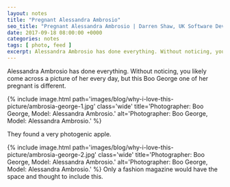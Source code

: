 ```yaml
---
layout: notes
title: "Pregnant Alessandra Ambrosio"
seo_title: "Pregnant Alessandra Ambrosio | Darren Shaw, UK Software Developer"
date: 2017-09-18 08:00:00 +0000
categories: notes
tags: [ photo, feed ]
excerpt: Alessandra Ambrosio has done everything. Without noticing, you likely come across a picture of her every day, but this Boo George one of her pregnant is different.  
---
```


Alessandra Ambrosio has done everything. Without noticing, you likely come across a picture of her every day, but this
Boo George one of her pregnant is different.

{% include image.html path='images/blog/why-i-love-this-picture/ambrosia-george-1.jpg' class='wide' title='Photographer:
Boo George, Model: Alessandra Ambrosio.' alt='Photographer: Boo George, Model: Alessandra Ambrosio.' %}

They found a very photogenic apple.

{% include image.html path='images/blog/why-i-love-this-picture/ambrosia-george-2.jpg' class='wide' title='Photographer:
Boo George, Model: Alessandra Ambrosio.' alt='Photographer: Boo George, Model: Alessandra Ambrosio.' %}
Only a fashion magazine would have the space and thought to include this.


